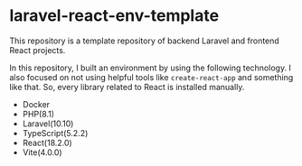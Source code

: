 # laravel-react-env-template

This repository is a template repository of backend Laravel and frontend React projects.

In this repository, I built an environment by using the following technology.
I also focused on not using helpful tools like `create-react-app` and something like that.
So, every library related to React is installed manually.

- Docker
- PHP(8.1)
- Laravel(10.10)
- TypeScript(5.2.2)
- React(18.2.0)
- Vite(4.0.0)
